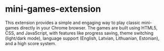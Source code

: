 # mini-games-extension
This extension provides a simple and engaging way to play classic mini-games directly in your Chrome browser. The games are built using HTML5, CSS, and JavaScript, with features like progress saving, theme switching (light/dark mode), language support (English, Latvian, Lithuanian, Estonian), and a high score system.
